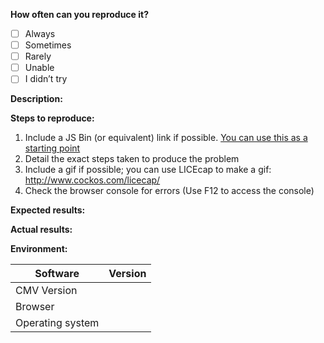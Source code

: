 <!--

If you’re filing a bug, please provide the following information:
-->

__How often can you reproduce it?__ <!-- Use [x] to mark your choice. -->

- [ ] Always
- [ ] Sometimes
- [ ] Rarely
- [ ] Unable
- [ ] I didn’t try

<!-- Please provide a detailed description of the issue. Include specific details to help us understand the problem. -->

__Description:__



<!-- List the step-by-step process to reproduce the issue. -->

__Steps to reproduce:__

1. Include a JS Bin (or equivalent) link if possible. [You can use this as a starting point](http://jsbin.com/guresequba/edit?js,output)
2. Detail the exact steps taken to produce the problem
3. Include a gif if possible; you can use LICEcap to make a gif: http://www.cockos.com/licecap/
4. Check the browser console for errors (Use F12 to access the console)

<!-- Describe what you expected to have happen after completing the steps above. -->

__Expected results:__



<!-- Describe what actually happened after completing the steps above. -->

__Actual results:__



<!-- Include details about your environment. -->

__Environment:__

| Software                | Version
| ------------------ | -------
| CMV Version | 
| Browser                 |
| Operating system |
